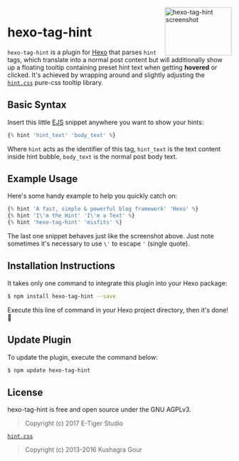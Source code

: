 
<img src="https://raw.githubusercontent.com/etigerstudio/hexo-tag-hint/master/hexo-tag-hint_screenshot.png" alt="hexo-tag-hint screenshot" title="hexo-tag-hint screenshot" align="right" width="150" height="108" />

# hexo-tag-hint

`hexo-tag-hint` is a plugin for [Hexo](https://hexo.io) that parses `hint` tags,  which translate into a normal post content but will additionally show up a floating tooltip containing preset hint text when getting **hovered** or clicked. It's achieved by wrapping around and slightly adjusting the [`hint.css`](https://github.com/chinchang/hint.css) pure-css tooltip library.

## Basic Syntax

Insert this little [EJS](http://ejs.co/) snippet anywhere you want to show your hints:

```js
{% hint 'hint_text' 'body_text' %}
```

Where `hint` acts as the identifier of this tag, `hint_text` is the text content inside hint bubble, `body_text` is the normal post body text.

## Example Usage

Here's some handy example to help you quickly catch on:

```js
{% hint 'A fast, simple & powerful blog framework' 'Hexo' %}
{% hint 'I\'m the Hint' 'I\'m a Text' %}
{% hint 'hexo-tag-hint' 'misfits' %}
```

The last one snippet behaves just like the screenshot above.
Just note sometimes it's necessary to use `\'` to escape `'` (single quote).

## Installation Instructions

It takes only one command to integrate this plugin into your Hexo package:

```bash
$ npm install hexo-tag-hint --save
```

Execute this line of command in your Hexo project directory, then it's done! 🎉

## Update Plugin

To update the plugin, execute the command below:

```bash
$ npm update hexo-tag-hint
```

## License

hexo-tag-hint is free and open source under the GNU AGPLv3.
> Copyright (c) 2017 E-Tiger Studio

[`hint.css`](https://github.com/chinchang/hint.css)
> Copyright (c) 2013-2016 Kushagra Gour
